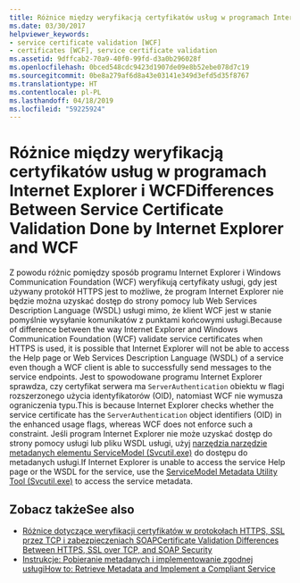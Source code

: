 ```yaml
---
title: Różnice między weryfikacją certyfikatów usług w programach Internet Explorer i WCF
ms.date: 03/30/2017
helpviewer_keywords:
- service certificate validation [WCF]
- certificates [WCF], service certificate validation
ms.assetid: 9dffcab2-70a9-40f0-99fd-d3a0b296028f
ms.openlocfilehash: 0bced548cdc9423d1907de09e8b52ebe078d7c19
ms.sourcegitcommit: 0be8a279af6d8a43e03141e349d3efd5d35f8767
ms.translationtype: HT
ms.contentlocale: pl-PL
ms.lasthandoff: 04/18/2019
ms.locfileid: "59225924"
---
```

# <a name="differences-between-service-certificate-validation-done-by-internet-explorer-and-wcf"></a><span data-ttu-id="76d1e-102">Różnice między weryfikacją certyfikatów usług w programach Internet Explorer i WCF</span><span class="sxs-lookup"><span data-stu-id="76d1e-102">Differences Between Service Certificate Validation Done by Internet Explorer and WCF</span></span>
<span data-ttu-id="76d1e-103">Z powodu różnic pomiędzy sposób programu Internet Explorer i Windows Communication Foundation (WCF) weryfikują certyfikaty usługi, gdy jest używany protokół HTTPS jest to możliwe, że program Internet Explorer nie będzie można uzyskać dostęp do strony pomocy lub Web Services Description Language (WSDL) usługi mimo, że klient WCF jest w stanie pomyślnie wysyłanie komunikatów z punktami końcowymi usługi.</span><span class="sxs-lookup"><span data-stu-id="76d1e-103">Because of difference between the way Internet Explorer and Windows Communication Foundation (WCF) validate service certificates when HTTPS is used, it is possible that Internet Explorer will not be able to access the Help page or Web Services Description Language (WSDL) of a service even though a WCF client is able to successfully send messages to the service endpoints.</span></span> <span data-ttu-id="76d1e-104">Jest to spowodowane programu Internet Explorer sprawdza, czy certyfikat serwera ma `ServerAuthentication` obiektu w flagi rozszerzonego użycia identyfikatorów (OID), natomiast WCF nie wymusza ograniczenia typu.</span><span class="sxs-lookup"><span data-stu-id="76d1e-104">This is because Internet Explorer checks whether the service certificate has the `ServerAuthentication` object identifiers (OID) in the enhanced usage flags, whereas WCF does not enforce such a constraint.</span></span> <span data-ttu-id="76d1e-105">Jeśli program Internet Explorer nie może uzyskać dostęp do strony pomocy usługi lub pliku WSDL usługi, użyj [narzędzia narzędzie metadanych elementu ServiceModel (Svcutil.exe)](../../../../docs/framework/wcf/servicemodel-metadata-utility-tool-svcutil-exe.md) do dostępu do metadanych usługi.</span><span class="sxs-lookup"><span data-stu-id="76d1e-105">If Internet Explorer is unable to access the service Help page or the WSDL for the service, use the [ServiceModel Metadata Utility Tool (Svcutil.exe)](../../../../docs/framework/wcf/servicemodel-metadata-utility-tool-svcutil-exe.md) to access the service metadata.</span></span>  
  
## <a name="see-also"></a><span data-ttu-id="76d1e-106">Zobacz także</span><span class="sxs-lookup"><span data-stu-id="76d1e-106">See also</span></span>

- [<span data-ttu-id="76d1e-107">Różnice dotyczące weryfikacji certyfikatów w protokołach HTTPS, SSL przez TCP i zabezpieczeniach SOAP</span><span class="sxs-lookup"><span data-stu-id="76d1e-107">Certificate Validation Differences Between HTTPS, SSL over TCP, and SOAP Security</span></span>](../../../../docs/framework/wcf/feature-details/cert-val-diff-https-ssl-over-tcp-and-soap.md)
- [<span data-ttu-id="76d1e-108">Instrukcje: Pobieranie metadanych i implementowanie zgodnej usługi</span><span class="sxs-lookup"><span data-stu-id="76d1e-108">How to: Retrieve Metadata and Implement a Compliant Service</span></span>](../../../../docs/framework/wcf/feature-details/how-to-retrieve-metadata-and-implement-a-compliant-service.md)
